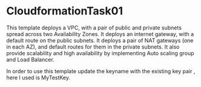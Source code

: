 # CloudformationTask01
This template deploys a VPC, with a pair of public and private subnets spread
across two Availability Zones. It deploys an internet gateway, with a default
route on the public subnets. It deploys a pair of NAT gateways (one in each AZ),
and default routes for them in the private subnets. It also provide scalability and high availability by implementing Auto scaling group and Load Balancer.

In order to use this template update the keyname with the existing key pair , here I used is MyTestKey.

